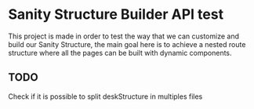 # Sanity Structure Builder API test

This project is made in order to test the way that we can customize and build our Sanity Structure, the main goal here is to achieve a nested route structure where all the pages can be built with dynamic components.

## TODO
Check if it is possible to split deskStructure in multiples files